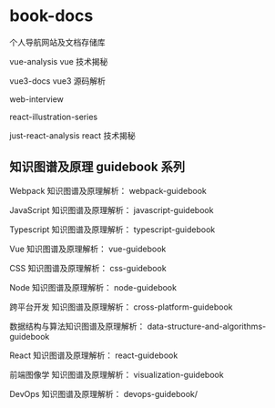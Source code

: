 # book-docs

个人导航网站及文档存储库

vue-analysis vue 技术揭秘

vue3-docs vue3 源码解析

web-interview

react-illustration-series

just-react-analysis react 技术揭秘

## 知识图谱及原理 guidebook 系列

Webpack 知识图谱及原理解析： webpack-guidebook

JavaScript 知识图谱及原理解析： javascript-guidebook

Typescript 知识图谱及原理解析： typescript-guidebook

Vue 知识图谱及原理解析： vue-guidebook

CSS 知识图谱及原理解析： css-guidebook

Node 知识图谱及原理解析： node-guidebook

跨平台开发 知识图谱及原理解析： cross-platform-guidebook

数据结构与算法知识图谱及原理解析： data-structure-and-algorithms-guidebook

React 知识图谱及原理解析： react-guidebook

前端图像学 知识图谱及原理解析： visualization-guidebook

DevOps 知识图谱及原理解析： devops-guidebook/
